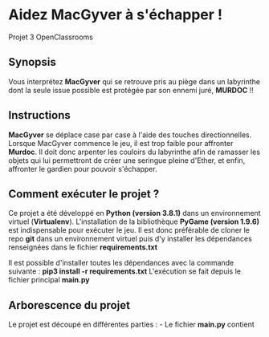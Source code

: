 # Aidez MacGyver à s'échapper !
Projet 3 OpenClassrooms


## Synopsis
Vous interprétez **MacGyver** qui se retrouve pris au piège dans un labyrinthe dont la seule issue possible est protégée par son ennemi juré, **MURDOC** !!

## Instructions
**MacGyver** se déplace case par case à l'aide des touches directionnelles. Lorsque MacGyver commence le jeu, il est trop faible pour affronter **Murdoc**. Il doit donc arpenter les couloirs du labyrinthe afin de ramasser les objets qui lui permettront de créer une seringue pleine d'Ether, et enfin, affronter le gardien pour pouvoir s'échapper.

## Comment exécuter le projet ?
Ce projet a été développé en **Python (version 3.8.1)** dans un environnement virtuel (**Virtualenv**). L'installation de la bibliothèque **PyGame (version 1.9.6)** est indispensable pour exécuter le jeu.
Il est donc préférable de cloner le repo **git** dans un environnement virtuel puis d'y installer les dépendances renseignées dans le fichier **requirements.txt**

Il est possible d'installer toutes les dépendances avec la commande suivante : **pip3 install -r requirements.txt**
L'exécution se fait depuis le fichier principal **main.py**

## Arborescence du projet
Le projet est découpé en différentes parties :
      - Le fichier **main.py** contient 
